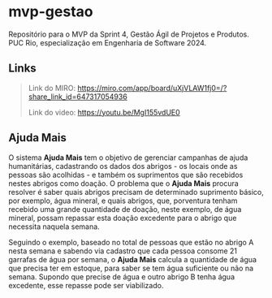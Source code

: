 # mvp-gestao
Repositório para o MVP da Sprint 4, Gestão Ágil de Projetos e Produtos. PUC Rio, especialização em Engenharia de Software 2024.

## Links
> Link do MIRO: https://miro.com/app/board/uXjVLAW1fj0=/?share_link_id=647317054936
> 
> Link do video: https://youtu.be/MgI155vdUE0

## Ajuda Mais
O sistema **Ajuda Mais** tem o objetivo de gerenciar campanhas de ajuda humanitárias, cadastrando os dados dos abrigos - os locais onde as pessoas são acolhidas - e também os suprimentos que são recebidos nestes abrigos como doação. O problema que o **Ajuda Mais** procura resolver é saber quais abrigos precisam de determinado suprimento básico, por exemplo, água mineral, e quais abrigos, que, porventura tenham recebido uma grande quantidade de doação, neste exemplo, de água mineral, possam repassar esta doação excedente para o abrigo que necessita naquela semana.

Seguindo o exemplo, baseado no total de pessoas que estão no abrigo A nesta semana e sabendo via cadastro que cada pessoa consome 21 garrafas de água por semana, o **Ajuda Mais** calcula a quantidade de água que precisa ter em estoque, para saber se tem água suficiente ou não na semana. Supondo que precise de água e outro abrigo B tenha água excedente, esse repasse pode ser viabilizado.
